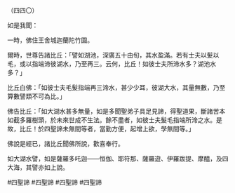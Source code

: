 （四四〇）

如是我聞：

一時，佛住王舍城迦蘭陀竹園。

爾時，世尊告諸比丘：「譬如湖池，深廣五十由旬，其水盈滿。若有士夫以髮以毛，或以指端渧彼湖水，乃至再三。云何，比丘！如彼士夫所渧水多？湖池水多？」

比丘白佛：「如彼士夫毛髮指端再三渧水，甚少少耳，彼湖大水，其量無數，乃至算數譬類不可為比。」

佛告比丘：「如大湖水甚多無量，如是多聞聖弟子具足見諦，得聖道果，斷諸苦本如截多羅樹頭，於未來世成不生法。餘不盡者，如彼士夫髮毛指端所渧之水。是故，比丘！於四聖諦未無間等者，當勤方便，起增上欲，學無間等。」

佛說是經已，諸比丘聞佛所說，歡喜奉行。

如大湖水譬，如是薩羅多吒迦——恒伽、耶符那、薩羅遊、伊羅跋提、摩醯，及四大海，其譬亦如上說。



#四聖諦
#四聖諦
#四聖諦
#四聖諦
